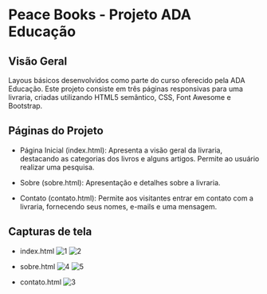 # Peace Books - Projeto ADA Educação

## Visão Geral

Layous básicos desenvolvidos como parte do curso oferecido pela ADA Educação. Este projeto consiste em três páginas responsivas para uma livraria, criadas utilizando HTML5 semântico, CSS, Font Awesome e Bootstrap.

## Páginas do Projeto

- Página Inicial (index.html): Apresenta a visão geral da livraria, destacando as categorias dos livros e alguns artigos. Permite ao usuário realizar uma pesquisa.

- Sobre (sobre.html): Apresentação e detalhes sobre a livraria.

- Contato (contato.html): Permite aos visitantes entrar em contato com a livraria, fornecendo seus nomes, e-mails e uma mensagem.

## Capturas de tela

- index.html
![1](https://github.com/gabricarte/peace-books/assets/104357417/ec3ce895-36c0-4f98-9c2b-f5519d9ecb58)
![2](https://github.com/gabricarte/peace-books/assets/104357417/67af7412-46df-4882-b9bc-1e26eef2aa95)


- sobre.html
![4](https://github.com/gabricarte/peace-books/assets/104357417/5b9573cb-a49e-4e64-8f14-b376d488d60c)
![5](https://github.com/gabricarte/peace-books/assets/104357417/893066a9-2e17-4a7b-bf9d-cb938ab7ec49)

- contato.html
![3](https://github.com/gabricarte/peace-books/assets/104357417/e1500dbd-a12c-4c0c-a5e9-17c2dc527b6b)

